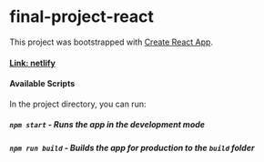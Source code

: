 # final-project-react
This project was bootstrapped with [Create React App](https://github.com/facebook/create-react-app).
#### [Link: netlify](https://filmcatalogue-react.netlify.app/)
#### Available Scripts

In the project directory, you can run:

##### `npm start` - Runs the app in the development mode
##### `npm run build` - Builds the app for production to the `build` folder
